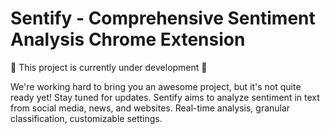 # Sentify - Comprehensive Sentiment Analysis Chrome Extension
🚧 This project is currently under development 🚧

We're working hard to bring you an awesome project, but it's not quite ready yet! Stay tuned for updates.
Sentify aims to analyze sentiment in text from social media, news, and websites. Real-time analysis, granular classification, customizable settings.
